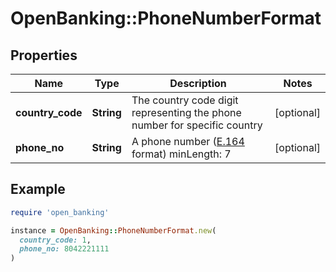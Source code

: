 # OpenBanking::PhoneNumberFormat

## Properties

| Name | Type | Description | Notes |
| ---- | ---- | ----------- | ----- |
| **country_code** | **String** | The country code digit representing the phone number for specific country | [optional] |
| **phone_no** | **String** | A phone number ([E.164](https://en.wikipedia.org/wiki/E.164) format) minLength: 7 | [optional] |

## Example

```ruby
require 'open_banking'

instance = OpenBanking::PhoneNumberFormat.new(
  country_code: 1,
  phone_no: 8042221111
)
```

